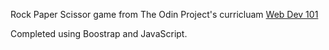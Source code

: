 Rock Paper Scissor game from The Odin Project's curricluam [Web Dev 101](https://www.theodinproject.com/courses/web-development-101)

Completed using Boostrap and JavaScript.